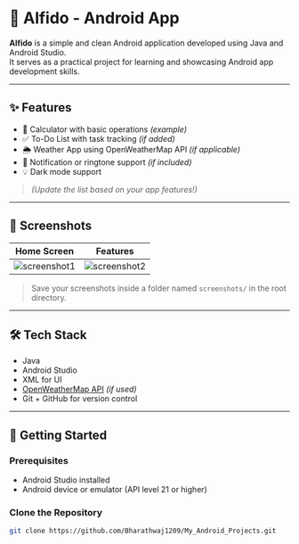 # 📱 Alfido - Android App

**Alfido** is a simple and clean Android application developed using Java and Android Studio.  
It serves as a practical project for learning and showcasing Android app development skills.

---

## ✨ Features

- 🧮 Calculator with basic operations *(example)*
- ✅ To-Do List with task tracking *(if added)*
- 🌦️ Weather App using OpenWeatherMap API *(if applicable)*
- 🔔 Notification or ringtone support *(if included)*
- 💡 Dark mode support

> *(Update the list based on your app features!)*

---

## 📸 Screenshots

| Home Screen | Features |
|-------------|----------|
| ![screenshot1](screenshots/screen1.png) | ![screenshot2](screenshots/screen2.png) |

> Save your screenshots inside a folder named `screenshots/` in the root directory.

---

## 🛠️ Tech Stack

- Java
- Android Studio
- XML for UI
- [OpenWeatherMap API](https://openweathermap.org/) *(if used)*
- Git + GitHub for version control

---

## 🚀 Getting Started

### Prerequisites

- Android Studio installed
- Android device or emulator (API level 21 or higher)

### Clone the Repository

```bash
git clone https://github.com/Bharathwaj1209/My_Android_Projects.git
